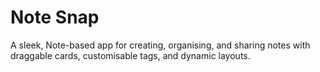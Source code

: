 # Note Snap

A sleek, Note-based app for creating, organising, and sharing notes with draggable cards, customisable tags, and dynamic layouts.